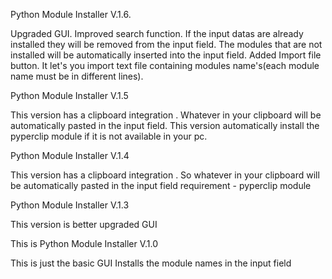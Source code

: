 Python Module Installer V.1.6.

Upgraded GUI.
Improved search function.
If the input datas are already installed they will be removed from the input field.
The modules that are not installed will be automatically inserted into the input field.
Added Import file button.
It let's you import text file containing modules name's(each module name must be in different lines).


Python Module Installer V.1.5

This version has a clipboard integration .
Whatever in your clipboard will be automatically pasted in the input field.
This version automatically install the pyperclip module if it is not available in your pc.


Python Module Installer V.1.4

This version has a clipboard integration . So whatever in your clipboard will be automatically pasted in the input field
requirement - pyperclip module 


Python Module Installer V.1.3

This version is better upgraded GUI



This is Python Module Installer V.1.0

This is just the basic GUI
Installs the module names in the input field
